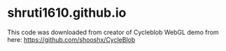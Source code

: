 # shruti1610.github.io

This code was downloaded from creator of Cycleblob WebGL demo from here: https://github.com/shooshx/CycleBlob
